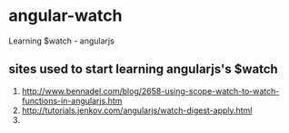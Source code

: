 # angular-watch
Learning $watch - angularjs

## sites used to start learning angularjs's $watch
1. http://www.bennadel.com/blog/2658-using-scope-watch-to-watch-functions-in-angularjs.htm
2. http://tutorials.jenkov.com/angularjs/watch-digest-apply.html
3. 
